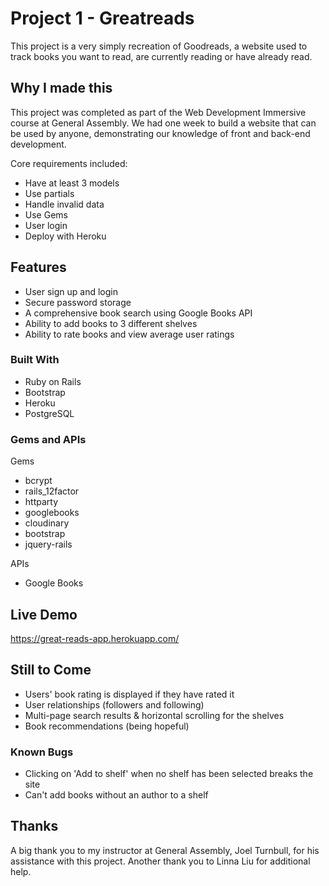 # Project 1 - Greatreads

This project is a very simply recreation of Goodreads, a website used to track books you want to read, are currently reading or have already read.

## Why I made this

This project was completed as part of the Web Development Immersive course at General Assembly. We had one week to build a website that can be used by anyone, demonstrating our knowledge of front and back-end development.

Core requirements included:
- Have at least 3 models
- Use partials
- Handle invalid data
- Use Gems
- User login
- Deploy with Heroku

## Features
- User sign up and login
- Secure password storage
- A comprehensive book search using Google Books API
- Ability to add books to 3 different shelves
- Ability to rate books and view average user ratings

### Built With
- Ruby on Rails
- Bootstrap
- Heroku
- PostgreSQL

### Gems and APIs
Gems
- bcrypt
- rails_12factor
- httparty
- googlebooks
- cloudinary
- bootstrap
- jquery-rails

APIs
- Google Books

## Live Demo
https://great-reads-app.herokuapp.com/

## Still to Come
- Users' book rating is displayed if they have rated it
- User relationships (followers and following)
- Multi-page search results & horizontal scrolling for the shelves
- Book recommendations (being hopeful)

### Known Bugs
- Clicking on 'Add to shelf' when no shelf has been selected breaks the site
- Can't add books without an author to a shelf

## Thanks
A big thank you to my instructor at General Assembly, Joel Turnbull, for his assistance with this project. Another thank you to Linna Liu for additional help.
